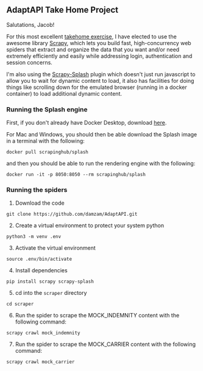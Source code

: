 ## AdaptAPI Take Home Project

Salutations, Jacob!

For this most excellent [takehome exercise](https://www.notion.so/adapt-api/Adapt-Engineering-Take-home-c9edda9f51dd4709b4ade053b8f19aff), I have elected to use the awesome library [Scrapy](https://github.com/scrapy/scrapy), which lets you build fast, high-concurrency web spiders that extract and organize the data that you want and/or need extremely efficiently and easily while addressing login, authentication and session concerns.

I'm also using the [Scrapy-Splash](https://github.com/scrapy-plugins/scrapy-splash) plugin which doesn't just run javascript to allow you to wait for dynamic content to load, it also has facilities for doing things like scrolling down for the emulated browser (running in a docker container) to load additional dynamic content.

### Running the Splash engine

First, if you don't already have Docker Desktop, download [here](https://www.docker.com/products/docker-desktop/).

For Mac and Windows, you should then be able download the Splash image in a terminal with the following:

`docker pull scrapinghub/splash`

and then you should be able to run the rendering engine with the following:

`docker run -it -p 8050:8050 --rm scrapinghub/splash`

### Running the spiders

1) Download the code

`git clone https://github.com/damzam/AdaptAPI.git`

2) Create a virtual environment to protect your system python

`python3 -m venv .env`

3) Activate the virtual environment

`source .env/bin/activate`

4) Install dependencies

`pip install scrapy scrapy-splash`

5) cd into the `scraper` directory

`cd scraper`

6) Run the spider to scrape the MOCK_INDEMNITY content with the following command:

`scrapy crawl mock_indemnity`

7) Run the spider to scrape the MOCK_CARRIER content with the following command:

`scrapy crawl mock_carrier`



